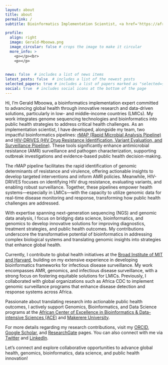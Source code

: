 ```yaml
---
layout: about
title: about
permalink: /
subtitle: Bioinformatics Implementation Scientist, <a href='https://africacdc.org/people/gerald-mboowa/'>Africa CDC</a>, Addis Ababa, Ethiopia

profile:
  align: right
  image: Gerald-Mboowa.png
  image_circular: false # crops the image to make it circular
  more_info: >
    <p></p><br>
    <p></p>
 

news: false  # includes a list of news items
latest_posts: false  # includes a list of the newest posts
selected_papers: true # includes a list of papers marked as "selected={true}"
social: true  # includes social icons at the bottom of the page
---
```


Hi, I’m Gerald Mboowa, a bioinformatics implementation expert committed to advancing global health through innovative research and data-driven solutions, particularly in low- and middle-income countries (LMICs). My work integrates genome sequencing technologies and bioinformatics into public health strategies to address critical health challenges. As an implementation scientist, I have developed, alongside my team, two impactful bioinformatics pipelines: <a href="https://www.microbiologyresearch.org/content/journal/mgen/10.1099/mgen.0.000583">rMAP (Rapid Microbial Analysis Pipeline)</a> and <a href="https://www.microbiologyresearch.org/content/journal/acmi/10.1099/acmi.0.000815.v3">HIV-DRIVES (HIV Drug Resistance Identification, Variant Evaluation, and Surveillance Pipeline)</a>. These tools significantly enhance antimicrobial resistance (AMR) surveillance and pathogen characterization, supporting outbreak investigations and evidence-based public health decision-making.

The rMAP pipeline facilitates the rapid identification of genomic determinants of resistance and virulence, offering actionable insights to develop targeted interventions and inform AMR policies. Meanwhile, HIV-DRIVES focuses on identifying HIV drug resistance, evaluating variants, and enabling robust surveillance. Together, these pipelines empower health systems—especially in LMICs—with the capacity to utilize genomic data for real-time disease monitoring and response, transforming how public health challenges are addressed.

With expertise spanning next-generation sequencing (NGS) and genomic data analysis, I focus on bridging data science, bioinformatics, and genomics to develop innovative solutions for improving diagnostics, treatment strategies, and public health outcomes. My contributions underscore the transformative potential of bioinformatics in addressing complex biological systems and translating genomic insights into strategies that enhance global health.

Currently, I contribute to global health initiatives at the <a href="https://www.broadinstitute.org/">Broad Institute of MIT and Harvard</a>, building on my extensive experience in developing bioinformatics frameworks for infectious disease surveillance. My work encompasses AMR, genomics, and infectious disease surveillance, with a strong focus on fostering equitable solutions for LMICs. Previously, I collaborated with global organizations such as Africa CDC to implement genomic surveillance programs that enhance disease detection and response systems across Africa.

Passionate about translating research into actionable public health outcomes, I actively support Genomics, Bioinformatics, and Data Science programs at the <a href="https://ace.ac.ug/">African Center of Excellence in Bioinformatics & Data-intensive Sciences (ACE)</a> and <a href="https://chs.mak.ac.ug/team/gerald-mboowa" target="_blank">Makerere University</a>.

For more details regarding my research contributions, visit my <a href="https://orcid.org/0000-0001-8445-9414" target="_blank">ORCID</a>, <a href="https://scholar.google.com/citations?user=P9dSDhoAAAAJ" target="_blank">Google Scholar</a>, and <a href="https://www.researchgate.net/profile/Gerald-Mboowa" target="_blank">ResearchGate</a> pages. You can also connect with me via <a href="https://twitter.com/GeraldGMboowa" target="_blank">Twitter</a> and <a href="https://www.linkedin.com/in/gerald-mboowa-99020537/" target="_blank">LinkedIn</a>.

Let’s connect and explore collaborative opportunities to advance global health, genomics, bioinformatics, data science, and public health innovation!
